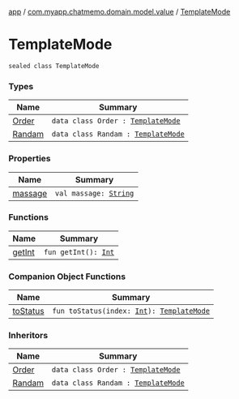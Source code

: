 [app](../../index.md) / [com.myapp.chatmemo.domain.model.value](../index.md) / [TemplateMode](./index.md)

# TemplateMode

`sealed class TemplateMode`

### Types

| Name | Summary |
|---|---|
| [Order](-order/index.md) | `data class Order : `[`TemplateMode`](./index.md) |
| [Randam](-randam/index.md) | `data class Randam : `[`TemplateMode`](./index.md) |

### Properties

| Name | Summary |
|---|---|
| [massage](massage.md) | `val massage: `[`String`](https://kotlinlang.org/api/latest/jvm/stdlib/kotlin/-string/index.html) |

### Functions

| Name | Summary |
|---|---|
| [getInt](get-int.md) | `fun getInt(): `[`Int`](https://kotlinlang.org/api/latest/jvm/stdlib/kotlin/-int/index.html) |

### Companion Object Functions

| Name | Summary |
|---|---|
| [toStatus](to-status.md) | `fun toStatus(index: `[`Int`](https://kotlinlang.org/api/latest/jvm/stdlib/kotlin/-int/index.html)`): `[`TemplateMode`](./index.md) |

### Inheritors

| Name | Summary |
|---|---|
| [Order](-order/index.md) | `data class Order : `[`TemplateMode`](./index.md) |
| [Randam](-randam/index.md) | `data class Randam : `[`TemplateMode`](./index.md) |

